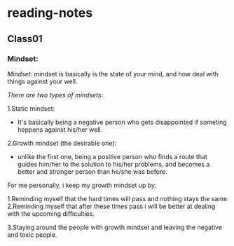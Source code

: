# **reading-notes**

## Class01

### Mindset:
*Mindset*: mindset is basically is the state of your mind, and how deal with things against your well.

*There are two types of mindsets*:

1.Static mindset:
  - It's basically being a negative person who gets disappointed if someting heppens against his/her well.
  
2.Growth mindset (the desirable one):
  - unlike the first one, being a positive person who finds a route that guides him/her to the solution to his/her problems, and becomes a better and stronger person than he/she was before.

For me personally, i keep my growth mindset up by:

1.Reminding myself that the hard times will pass and nothing stays the same
2.Reminding myself that after these times pass i will be better at dealing with the upcoming difficulties.

3.Staying around the people with growth mindset and leaving the negative and toxic people.

